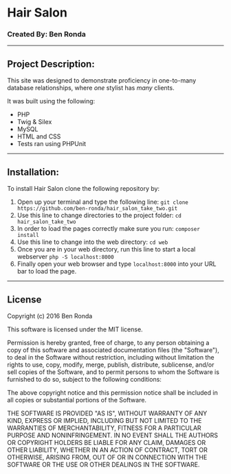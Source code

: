 # Hair Salon
### Created By: Ben Ronda
***
## Project Description:
This site was designed to demonstrate proficiency in one-to-many database relationships, where *one* stylist has *many* clients. 

It was built using the following:
* PHP
* Twig & Silex
* MySQL
* HTML and CSS
* Tests ran using PHPUnit



***
## Installation:
To install Hair Salon clone the following repository by:
1. Open up your terminal and type the following line:
`git clone https://github.com/ben-ronda/hair_salon_take_two.git`
2. Use this line to change directories to the project folder: `cd hair_salon_take_two`
3. In order to load the pages correctly make sure you run: `composer install`
3. Use this line to change into the web directory: `cd web`
4. Once you are in your web directory, run this line to start a local webserver `php -S localhost:8000`
5. Finally open your web browser and type `localhost:8000` into your URL bar to load the page.
***
## License
Copyright (c) 2016 Ben Ronda

This software is licensed under the MIT license.

Permission is hereby granted, free of charge, to any person obtaining a copy of this software and associated documentation files (the "Software"), to deal in the Software without restriction, including without limitation the rights to use, copy, modify, merge, publish, distribute, sublicense, and/or sell copies of the Software, and to permit persons to whom the Software is furnished to do so, subject to the following conditions:

The above copyright notice and this permission notice shall be included in all copies or substantial portions of the Software.

THE SOFTWARE IS PROVIDED "AS IS", WITHOUT WARRANTY OF ANY KIND, EXPRESS OR IMPLIED, INCLUDING BUT NOT LIMITED TO THE WARRANTIES OF MERCHANTABILITY, FITNESS FOR A PARTICULAR PURPOSE AND NONINFRINGEMENT. IN NO EVENT SHALL THE AUTHORS OR COPYRIGHT HOLDERS BE LIABLE FOR ANY CLAIM, DAMAGES OR OTHER LIABILITY, WHETHER IN AN ACTION OF CONTRACT, TORT OR OTHERWISE, ARISING FROM, OUT OF OR IN CONNECTION WITH THE SOFTWARE OR THE USE OR OTHER DEALINGS IN THE SOFTWARE.
